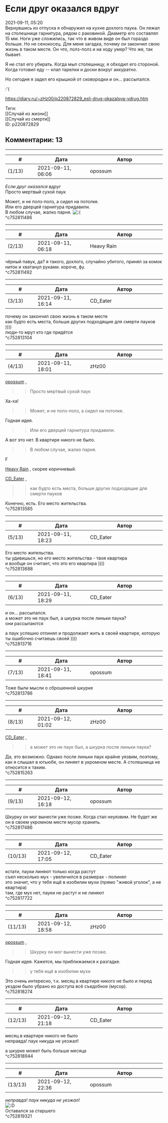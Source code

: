 Если друг оказался вдруг
========================

  
2021-09-11, 05:20  
 Вернувшись из отпуска я обнаружил на кухне дохлого паука. Он лежал на столешнице гарнитура, рядом с раковиной. Диаметр его составлял 15 мм. Ноги уже сложились, так что в живом виде он был гораздо больше. Но не сенокосец. Для меня загадка, почему он закончил свою жизнь в таком месте. Он что, полз-полз и на ходу умер? Что же, так бывает.   
   
 Я не стал его убирать. Когда мыл столешницу, я обходил его стороной. Когда готовил еду -- клал тарелки и доски вокруг аккуратно.   
   
 Но сегодня я задел его крышкой от сковородки и он... рассыпался.   
   
 :'(   
  
<https://diary.ru/~zHz00/p220872829_esli-drug-okazalsya-vdrug.htm>  
  
Теги:  
[[Случай из жизни]]  
[[Случай из смерти]]  
ID: p220872829  


Комментарии: 13
---------------

  


---



|         #         |              Дата              |                     Автор                     |           ID           |
| --- | --- | --- | --- |
| (1/13) | 2021-09-11, 06:06 | opossum | c752811486 |

  
  *Если друг оказался вдруг*    
 Просто мертвый сухой паук   
   
 Может, и не полз-полз, а сидел на потолке.   
 Или его дверцей гарнитура придавили.   
 В любом случае, жалко парня. ![:(](/picture/1146.gif)   
 ^c752811486

---



|         #         |              Дата              |                     Автор                     |           ID           |
| --- | --- | --- | --- |
| (2/13) | 2021-09-11, 06:18 | Heavy Rain | c752811492 |

  
 чёрный павук, да? я такого, дохлого, случайно убитого, принял за комок ниток и хватанул руками. короче, фу.   
 ^c752811492

---



|         #         |              Дата              |                     Автор                     |           ID           |
| --- | --- | --- | --- |
| (3/13) | 2021-09-11, 16:14 | CD\_Eater | c752813104 |

  
  почему он закончил свою жизнь в таком месте    
 как будто есть места, больше других подходящие для смерти пауков ))))   
 люди-то мрут кто где придётся   
 ^c752813104

---



|         #         |              Дата              |                     Автор                     |           ID           |
| --- | --- | --- | --- |
| (4/13) | 2021-09-11, 18:01 | zHz00 | c752813585 |

  
  [opossum](https://pssm.diary.ru "змей о двух головах")  ,   
 >>Просто мертвый сухой паук   
   
 Ха-ха!   
   
 >>Может, и не полз-полз, а сидел на потолке.   
   
 Годная идея.   
   
 >>Или его дверцей гарнитура придавили.   
   
 А вот это нет. В квартире никого не было.   
   
 >>В любом случае, жалко парня.   
   
 F   
   
  [Heavy Rain](https://kogacz.diary.ru "emotional weather report")  , скорее коричневый.   
   
  [CD\_Eater](https://cd-eater.diary.ru "Записки ДискоЕда")  ,   
   
 >>как будто есть места, больше других подходящие для смерти пауков   
   
 Конечно, есть. Его место жительства.   
 ^c752813585

---



|         #         |              Дата              |                     Автор                     |           ID           |
| --- | --- | --- | --- |
| (5/13) | 2021-09-11, 18:23 | CD\_Eater | c752813688 |

  
  Его место жительства.    
 ты удивишься, но его место жительства - твоя квартира   
 и вообще он считает, что это его квартира ))))   
 ^c752813688

---



|         #         |              Дата              |                     Автор                     |           ID           |
| --- | --- | --- | --- |
| (6/13) | 2021-09-11, 18:29 | CD\_Eater | c752813716 |

  
  и он... рассыпался.    
 а может это не паук был, а шкурка после линьки паука?   
 они рассыпаются   
   
 а паук успешно отлинял и продолжает жить в своей квартире, которую ты ошибочно считаешь своей ))))   
 ^c752813716

---



|         #         |              Дата              |                     Автор                     |           ID           |
| --- | --- | --- | --- |
| (7/13) | 2021-09-11, 18:41 | opossum | c752813786 |

  
 Тоже были мысли о сброшенной шкурке   
 ^c752813786

---



|         #         |              Дата              |                     Автор                     |           ID           |
| --- | --- | --- | --- |
| (8/13) | 2021-09-12, 01:02 | zHz00 | c752815263 |

  
  [CD\_Eater](https://cd-eater.diary.ru "Записки ДискоЕда")  ,   
 >>а может это не паук был, а шкурка после линьки паука?   
   
 Да, это возможно. Однако после линьки паук крайне уязвим, поэтому, как я слышал в ютьюбе, он линяет в укромном месте. А столешница не относится к таким.   
 ^c752815263

---



|         #         |              Дата              |                     Автор                     |           ID           |
| --- | --- | --- | --- |
| (9/13) | 2021-09-12, 16:18 | opossum | c752817486 |

  
 Шкурку он мог вынести уже позже. Когда стал неуязвим. Не будет же он в своем укромном месте мусор хранить.   
 ^c752817486

---



|         #         |              Дата              |                     Автор                     |           ID           |
| --- | --- | --- | --- |
| (10/13) | 2021-09-12, 17:05 | CD\_Eater | c752817722 |

  
 кстати, пауки линяют только когда растут   
 съел несколько мух - увеличился в размерах - полинял   
 это значит, что у тебя ещё в изобилии мухи (прямо "живой уголок", а не квартира)   
 там, где мух нет, пауки не растут и не линяют   
 ^c752817722

---



|         #         |              Дата              |                     Автор                     |           ID           |
| --- | --- | --- | --- |
| (11/13) | 2021-09-12, 18:58 | zHz00 | c752818274 |

  
  [opossum](https://pssm.diary.ru "змей о двух головах")  ,   
 >>Шкурку он мог вынести уже позже.   
   
 Годная идея. Кажется, мы приближаемся к разгадке.   
   
 >>у тебя ещё в изобилии мухи   
   
 Это очень интересно, т.к. месяц в квартире никого не было и перед уездом было убрано из доступа всё съедобное (мусор).   
 ^c752818274

---



|         #         |              Дата              |                     Автор                     |           ID           |
| --- | --- | --- | --- |
| (12/13) | 2021-09-12, 21:18 | CD\_Eater | c752818944 |

  
  месяц в квартире никого не было    
 неправда! паук никуда не уезжал!   
   
 а шкурке может быть больше месяца   
 ^c752818944

---



|         #         |              Дата              |                     Автор                     |           ID           |
| --- | --- | --- | --- |
| (13/13) | 2021-09-12, 22:36 | opossum | c752819321 |

  
  *неправда! паук никуда не уезжал!*    
 ![:D](/picture/1131.gif)   
 Оставался за старшего   
 ^c752819321